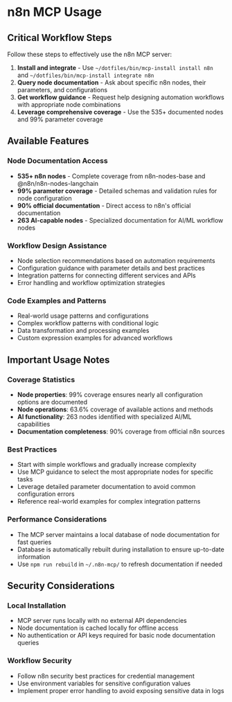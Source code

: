 # n8n MCP Usage

## Critical Workflow Steps
Follow these steps to effectively use the n8n MCP server:

1. **Install and integrate** - Use `~/dotfiles/bin/mcp-install install n8n` and `~/dotfiles/bin/mcp-install integrate n8n`
2. **Query node documentation** - Ask about specific n8n nodes, their parameters, and configurations  
3. **Get workflow guidance** - Request help designing automation workflows with appropriate node combinations
4. **Leverage comprehensive coverage** - Use the 535+ documented nodes and 99% parameter coverage

## Available Features

### Node Documentation Access
- **535+ n8n nodes** - Complete coverage from n8n-nodes-base and @n8n/n8n-nodes-langchain
- **99% parameter coverage** - Detailed schemas and validation rules for node configuration
- **90% official documentation** - Direct access to n8n's official documentation
- **263 AI-capable nodes** - Specialized documentation for AI/ML workflow nodes

### Workflow Design Assistance
- Node selection recommendations based on automation requirements
- Configuration guidance with parameter details and best practices
- Integration patterns for connecting different services and APIs
- Error handling and workflow optimization strategies

### Code Examples and Patterns
- Real-world usage patterns and configurations
- Complex workflow patterns with conditional logic
- Data transformation and processing examples
- Custom expression examples for advanced workflows

## Important Usage Notes

### Coverage Statistics
- **Node properties**: 99% coverage ensures nearly all configuration options are documented
- **Node operations**: 63.6% coverage of available actions and methods
- **AI functionality**: 263 nodes identified with specialized AI/ML capabilities
- **Documentation completeness**: 90% coverage from official n8n sources

### Best Practices
- Start with simple workflows and gradually increase complexity
- Use MCP guidance to select the most appropriate nodes for specific tasks
- Leverage detailed parameter documentation to avoid common configuration errors
- Reference real-world examples for complex integration patterns

### Performance Considerations
- The MCP server maintains a local database of node documentation for fast queries
- Database is automatically rebuilt during installation to ensure up-to-date information
- Use `npm run rebuild` in `~/.n8n-mcp/` to refresh documentation if needed

## Security Considerations

### Local Installation
- MCP server runs locally with no external API dependencies
- Node documentation is cached locally for offline access
- No authentication or API keys required for basic node documentation queries

### Workflow Security
- Follow n8n security best practices for credential management
- Use environment variables for sensitive configuration values
- Implement proper error handling to avoid exposing sensitive data in logs